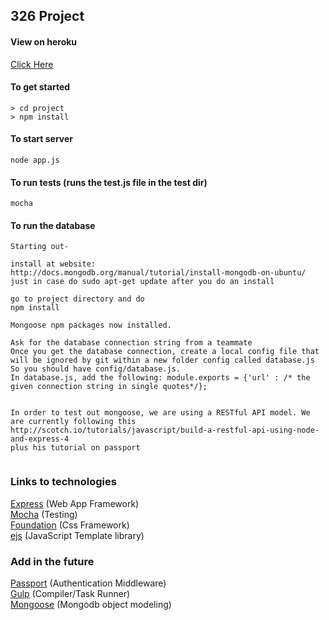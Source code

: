 ## 326 Project

#### View on heroku
[Click Here](https://powerful-sands-7248.herokuapp.com/)

#### To get started
```
> cd project
> npm install

```
#### To start server
```
node app.js
```

#### To run tests (runs the test.js file in the test dir)
```
mocha
```

#### To run the database
```
Starting out-

install at website:
http://docs.mongodb.org/manual/tutorial/install-mongodb-on-ubuntu/
just in case do sudo apt-get update after you do an install

go to project directory and do
npm install

Mongoose npm packages now installed.

Ask for the database connection string from a teammate
Once you get the database connection, create a local config file that will be ignored by git within a new folder config called database.js
So you should have config/database.js.
In database.js, add the following: module.exports = {'url' : /* the given connection string in single quotes*/};


In order to test out mongoose, we are using a RESTful API model. We are currently following this
http://scotch.io/tutorials/javascript/build-a-restful-api-using-node-and-express-4
plus his tutorial on passport


```




### Links to technologies
[Express](http://expressjs.com/) (Web App Framework)<br>
[Mocha](http://visionmedia.github.io/mocha/) (Testing)<br>
[Foundation](http://foundation.zurb.com/) (Css Framework)<br>
[ejs](http://www.embeddedjs.com/) (JavaScript Template library)

### Add in the future
[Passport](http://passportjs.org/) (Authentication Middleware)<br>
[Gulp](http://gulpjs.com/) (Compiler/Task Runner)<br>
[Mongoose](http://mongoosejs.com/) (Mongodb object modeling)
